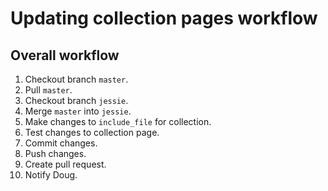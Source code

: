 Updating collection pages workflow
==================================

Overall workflow
----------------

1. Checkout branch `master`.
2. Pull `master`.
3. Checkout branch `jessie`.
4. Merge `master` into `jessie`.
5. Make changes to `include_file` for collection.
6. Test changes to collection page.
7. Commit changes.
8. Push changes.
9. Create pull request.
10. Notify Doug.
